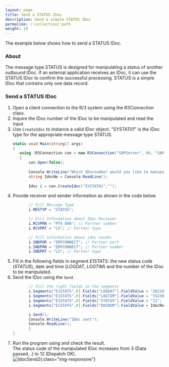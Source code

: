 ```yaml
---
layout: page
title: Send a STATUS IDoc
description: Send a simple STATUS IDoc
permalink: /:collection/:path
weight: 19
---
```


The example below shows how to send a STATUS IDoc. 

### About 

The message type STATUS is designed for manipulating a status of another outbound IDoc. 
If an external application receives an IDoc, it can use the STATUS IDoc to confirm the successful processing. 
STATUS is a simple IDoc that contains only one data record. 

### Send a STATUS IDoc

1. Open a client connection to the R/3 system using the *R3Connection* class. 
2. Inquire the IDoc number of the IDoc to be manipulated and read the input.
3. Use `CreateIdoc` to instance a valid *IDoc* object. 
"SYSTAT01" is the IDoc type for the appropriate message type STATUS. <br> 
	 ```csharp
     static void Main(string[] args)  
     {  
        using (R3Connection con = new R3Connection("SAPServer", 00, "SAPUser", "Password", "EN", "800"))
        {
			con.Open(false); 
        
			Console.WriteLine("Which IDocnumber would you like to manipulate?");  
			string IdocNo = Console.ReadLine(); 
        
			Idoc i = con.CreateIdoc("SYSTAT01","");
     ```
4. Provide receiver and sender information as shown in the code below. <br> 
	 ```csharp
			// Fill Message Type 
			i.MESTYP = "STATUS"; 
  
			// Fill Information about IDoc Reciever 
			i.RCVPRN = "PT4_800"; // Partner number 
			i.RCVPRT = "LS"; // Partner type 
  
			// Fill information about idoc sender 
			i.SNDPOR = "ERPCONNECT"; // Partner port 
			i.SNDPRN = "ERPCONNECT"; // Partner number 
			i.SNDPRT = "LS"; // Partner type
     ```
5. Fill in the following fields in segment *E1STATS*: the new status code (*STATUS*), date and time (*LOGDAT*, *LOGTIM*) and the number of the IDoc to be manipulated. 
6. Send the IDoc using the `Send`. <br> 
	 ```csharp
			// Fill the right fields in the segments 
			i.Segments["E1STATS",0].Fields["LOGDAT"].FieldValue = "20210901";
			i.Segments["E1STATS",0].Fields["LOGTIM"].FieldValue = "152301"; 
			i.Segments["E1STATS",0].Fields["STATUS"].FieldValue = "12"; 
			i.Segments["E1STATS",0].Fields["DOCNUM"].FieldValue = IdocNo; 
  
			i.Send(); 
			Console.WriteLine("IDoc sent"); 
			Console.ReadLine();
			}
	}
     ```
7. Run the program using and check the result.<br>
The status code of the manipulated IDoc increases from 3 (Data passed...) to 12 (Dispatch OK). <br>
![IdocSend2](/img/contents/IdocSend2.jpg){:class="img-responsive"}
